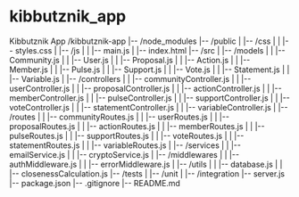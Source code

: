 # kibbutznik_app
Kibbutznik App
/kibbutznik-app
|-- /node_modules
|-- /public
|   |-- /css
|   |   |-- styles.css
|   |-- /js
|   |   |-- main.js
|   |-- index.html
|-- /src
|   |-- /models
|   |   |-- Community.js
|   |   |-- User.js
|   |   |-- Proposal.js
|   |   |-- Action.js
|   |   |-- Member.js
|   |   |-- Pulse.js
|   |   |-- Support.js
|   |   |-- Vote.js
|   |   |-- Statement.js
|   |   |-- Variable.js
|   |-- /controllers
|   |   |-- communityController.js
|   |   |-- userController.js
|   |   |-- proposalController.js
|   |   |-- actionController.js
|   |   |-- memberController.js
|   |   |-- pulseController.js
|   |   |-- supportController.js
|   |   |-- voteController.js
|   |   |-- statementController.js
|   |   |-- variableController.js
|   |-- /routes
|   |   |-- communityRoutes.js
|   |   |-- userRoutes.js
|   |   |-- proposalRoutes.js
|   |   |-- actionRoutes.js
|   |   |-- memberRoutes.js
|   |   |-- pulseRoutes.js
|   |   |-- supportRoutes.js
|   |   |-- voteRoutes.js
|   |   |-- statementRoutes.js
|   |   |-- variableRoutes.js
|   |-- /services
|   |   |-- emailService.js
|   |   |-- cryptoService.js
|   |-- /middlewares
|   |   |-- authMiddleware.js
|   |   |-- errorMiddleware.js
|   |-- /utils
|   |   |-- database.js
|   |   |-- closenessCalculation.js
|-- /tests
|   |-- /unit
|   |-- /integration
|-- server.js
|-- package.json
|-- .gitignore
|-- README.md
